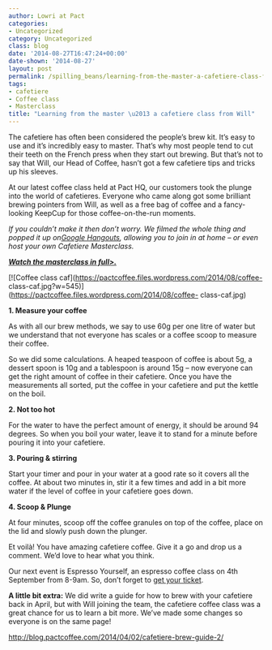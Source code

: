 ```yaml
---
author: Lowri at Pact
categories:
- Uncategorized
category: Uncategorized
class: blog
date: '2014-08-27T16:47:24+00:00'
date-shown: '2014-08-27'
layout: post
permalink: /spilling_beans/learning-from-the-master-a-cafetiere-class-from-will
tags:
- cafetiere
- Coffee class
- Masterclass
title: "Learning from the master \u2013 a cafetiere class from Will"
---
```


The cafetiere has often been considered the people’s brew kit. It’s easy to
use and it’s incredibly easy to master. That’s why most people tend to cut
their teeth on the French press when they start out brewing. But that’s not to
say that Will, our Head of Coffee, hasn’t got a few cafetiere tips and tricks
up his sleeves.

At our latest coffee class held at Pact HQ, our customers took the plunge into
the world of cafetieres. Everyone who came along got some brilliant brewing
pointers from Will, as well as a free bag of coffee and a fancy-looking
KeepCup for those coffee-on-the-run moments.

_If you couldn’t make it then don’t worry. We filmed the whole thing and
popped it up on[Google Hangouts](https://www.youtube.com/watch?v=g6T6wPK1740),
allowing you to join in at home – or even host your own Cafetiere
Masterclass._

**_[Watch the masterclass in
full>.](https://www.youtube.com/watch?v=g6T6wPK1740)_**

[![Coffee class caf](https://pactcoffee.files.wordpress.com/2014/08/coffee-
class-caf.jpg?w=545)](https://pactcoffee.files.wordpress.com/2014/08/coffee-
class-caf.jpg)

**1\. Measure your coffee**

As with all our brew methods, we say to use 60g per one litre of water but we
understand that not everyone has scales or a coffee scoop to measure their
coffee.

So we did some calculations. A heaped teaspoon of coffee is about 5g, a
dessert spoon is 10g and a tablespoon is around 15g – now everyone can get the
right amount of coffee in their cafetiere. Once you have the measurements all
sorted, put the coffee in your cafetiere and put the kettle on the boil.

**2\. Not too hot**

For the water to have the perfect amount of energy, it should be around 94
degrees. So when you boil your water, leave it to stand for a minute before
pouring it into your cafetiere.

**3\. Pouring & stirring**

Start your timer and pour in your water at a good rate so it covers all the
coffee. At about two minutes in, stir it a few times and add in a bit more
water if the level of coffee in your cafetiere goes down.

**4\. Scoop & Plunge**

At four minutes, scoop off the coffee granules on top of the coffee, place on
the lid and slowly push down the plunger.

Et voilà! You have amazing cafetiere coffee. Give it a go and drop us a
comment. We’d love to hear what you think.

Our next event is Espresso Yourself, an espresso coffee class on 4th September
from 8-9am. So, don’t forget to [get your
ticket](https://www.eventbrite.co.uk/e/espresso-yourself-tickets-12795249937).

**A little bit extra:** We did write a guide for how to brew with your
cafetiere back in April, but with Will joining the team, the cafetiere coffee
class was a great chance for us to learn a bit more. We’ve made some changes
so everyone is on the same page!

<http://blog.pactcoffee.com/2014/04/02/cafetiere-brew-guide-2/>